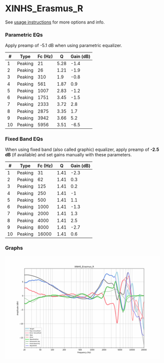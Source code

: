 # XINHS_Erasmus_R
See [usage instructions](https://github.com/jaakkopasanen/AutoEq#usage) for more options and info.

### Parametric EQs
Apply preamp of -5.1 dB when using parametric equalizer.

|   # | Type    |   Fc (Hz) |    Q |   Gain (dB) |
|-----|---------|-----------|------|-------------|
|   1 | Peaking |        21 | 5.28 |        -1.4 |
|   2 | Peaking |        26 | 1.21 |        -1.9 |
|   3 | Peaking |       310 | 1.9  |        -0.8 |
|   4 | Peaking |       561 | 1.87 |         0.9 |
|   5 | Peaking |      1007 | 2.83 |        -1.2 |
|   6 | Peaking |      1751 | 3.45 |        -1.5 |
|   7 | Peaking |      2333 | 3.72 |         2.8 |
|   8 | Peaking |      2875 | 3.35 |         1.7 |
|   9 | Peaking |      3942 | 3.66 |         5.2 |
|  10 | Peaking |      5956 | 3.51 |        -6.5 |

### Fixed Band EQs
When using fixed band (also called graphic) equalizer, apply preamp of **-2.5 dB** (if available) and set gains manually with these parameters.

|   # | Type    |   Fc (Hz) |    Q |   Gain (dB) |
|-----|---------|-----------|------|-------------|
|   1 | Peaking |        31 | 1.41 |        -2.3 |
|   2 | Peaking |        62 | 1.41 |         0.3 |
|   3 | Peaking |       125 | 1.41 |         0.2 |
|   4 | Peaking |       250 | 1.41 |        -1   |
|   5 | Peaking |       500 | 1.41 |         1.1 |
|   6 | Peaking |      1000 | 1.41 |        -1.3 |
|   7 | Peaking |      2000 | 1.41 |         1.3 |
|   8 | Peaking |      4000 | 1.41 |         2.5 |
|   9 | Peaking |      8000 | 1.41 |        -2.7 |
|  10 | Peaking |     16000 | 1.41 |         0.6 |

### Graphs
![](./XINHS_Erasmus_R.png)
